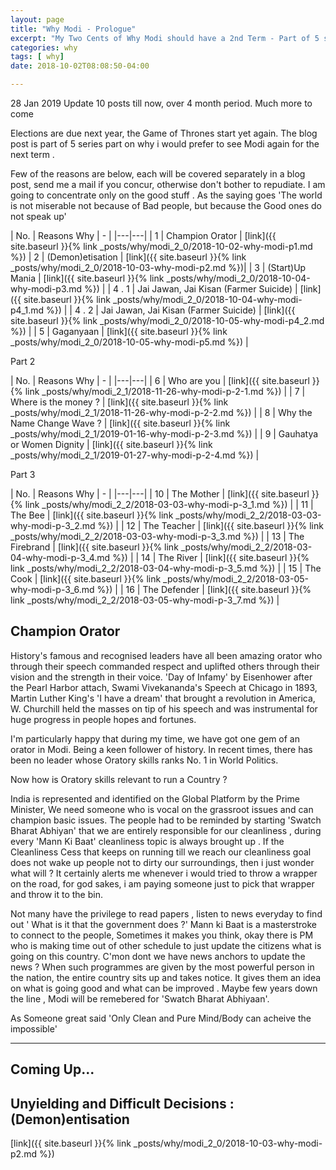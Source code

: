 ```yaml
---
layout: page
title: "Why Modi - Prologue"
excerpt: "My Two Cents of Why Modi should have a 2nd Term - Part of 5 series Blog - Why Modi  "
categories: why
tags: [ why]
date: 2018-10-02T08:08:50-04:00

---
```


28 Jan 2019 Update
10 posts till now, over 4 month period. Much more to come



Elections are due next year, the Game of Thrones start yet again.
The blog post is part of 5 series part on why i would prefer to see Modi again for the next term .

Few of the reasons are below, each will be covered separately in a blog post, send me a mail if you concur, otherwise don't bother to repudiate. I am going to concentrate only on the good stuff .
As the saying goes 'The world is not miserable not because of Bad people, but because the Good ones do not speak up'


| No. | Reasons Why | - |
|---|---|
| 1 | Champion Orator | [link]({{ site.baseurl }}{% link _posts/why/modi_2_0/2018-10-02-why-modi-p1.md %})
| 2 | (Demon)etisation   | [link]({{ site.baseurl }}{% link _posts/why/modi_2_0/2018-10-03-why-modi-p2.md %})|
| 3 | (Start)Up Mania | [link]({{ site.baseurl }}{% link _posts/why/modi_2_0/2018-10-04-why-modi-p3.md %}) |
| 4 . 1 | Jai Jawan, Jai Kisan (Farmer Suicide)  | [link]({{ site.baseurl }}{% link _posts/why/modi_2_0/2018-10-04-why-modi-p4_1.md %}) |
| 4 . 2 | Jai Jawan, Jai Kisan (Farmer Suicide)  | [link]({{ site.baseurl }}{% link _posts/why/modi_2_0/2018-10-05-why-modi-p4_2.md %}) |
| 5 | Gaganyaan | [link]({{ site.baseurl }}{% link _posts/why/modi_2_0/2018-10-05-why-modi-p5.md %}) |

Part 2

| No. | Reasons Why | - |
|---|---|
| 6 | Who are you | [link]({{ site.baseurl }}{% link _posts/why/modi_2_1/2018-11-26-why-modi-p-2-1.md %}) |
| 7 | Where is the money ? | [link]({{ site.baseurl }}{% link _posts/why/modi_2_1/2018-11-26-why-modi-p-2-2.md %}) |
| 8 | Why the Name Change Wave ? | [link]({{ site.baseurl }}{% link _posts/why/modi_2_1/2019-01-16-why-modi-p-2-3.md %}) |
| 9 | Gauhatya or Women Dignity | [link]({{ site.baseurl }}{% link _posts/why/modi_2_1/2019-01-27-why-modi-p-2-4.md %}) |

Part 3


| No. | Reasons Why | - |
|---|---|
| 10 | The Mother | [link]({{ site.baseurl }}{% link _posts/why/modi_2_2/2018-03-03-why-modi-p-3_1.md %}) |
| 11 | The Bee | [link]({{ site.baseurl }}{% link _posts/why/modi_2_2/2018-03-03-why-modi-p-3_2.md %}) |
| 12 | The Teacher | [link]({{ site.baseurl }}{% link _posts/why/modi_2_2/2018-03-03-why-modi-p-3_3.md %}) |
| 13 | The Firebrand | [link]({{ site.baseurl }}{% link _posts/why/modi_2_2/2018-03-04-why-modi-p-3_4.md %}) |
| 14 | The River | [link]({{ site.baseurl }}{% link _posts/why/modi_2_2/2018-03-04-why-modi-p-3_5.md %}) |
| 15 | The Cook | [link]({{ site.baseurl }}{% link _posts/why/modi_2_2/2018-03-05-why-modi-p-3_6.md %}) |
| 16 | The Defender | [link]({{ site.baseurl }}{% link _posts/why/modi_2_2/2018-03-05-why-modi-p-3_7.md %}) |

## Champion Orator
History's famous and recognised leaders have all been amazing orator who through their speech commanded respect and uplifted others through their vision and the strength in their voice.
'Day of Infamy' by Eisenhower after the Pearl Harbor attach, Swami Vivekananda's Speech at Chicago in 1893, Martin Luther King's 'I have a dream' that brought a revolution in America, W. Churchill held the masses on tip of his speech and was instrumental for huge progress in people hopes and fortunes.

I'm particularly happy that during my time, we have got one gem of an orator in Modi. Being a keen follower of history. In recent times, there has been no leader whose Oratory skills ranks No. 1 in World Politics.


Now how is Oratory skills relevant to run a Country ?

India is represented and identified on the Global Platform by the
Prime Minister, We need someone who is vocal on the grassroot issues and can champion basic issues.
The people had to be reminded by starting 'Swatch Bharat Abhiyan' that we are entirely responsible for our cleanliness , during every 'Mann Ki Baat' cleanliness topic is always brought up .
If the Cleanliness Cess that keeps on running till we reach our cleanliness goal does not wake up people not to dirty our surroundings, then i just wonder what will ?
It certainly alerts me whenever i would tried to throw a wrapper on the road, for god sakes, i am paying someone just to pick that wrapper and throw it to the bin.

Not many have the privilege to read papers , listen to news everyday to find out ' What is it that the government does ?' Mann ki Baat is a masterstroke to connect to the people, Sometimes it makes you think, okay there is PM who is making time out of other schedule to just update the citizens what is going on this country. C'mon dont we have news anchors to update the news ?
When such programmes are given by the most powerful person in the nation, the entire country sits up and takes notice. It gives them an idea on what is going good and what can be improved .
Maybe few years down the line , Modi will be remebered for 'Swatch Bharat Abhiyaan'.

As Someone great said 'Only Clean and Pure Mind/Body can acheive the impossible'



---

## Coming Up...

## Unyielding and Difficult Decisions : (Demon)entisation
[link]({{ site.baseurl }}{% link _posts/why/modi_2_0/2018-10-03-why-modi-p2.md %})
